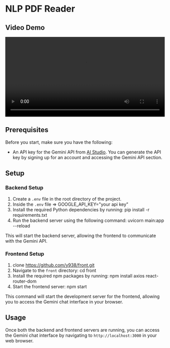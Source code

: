 # NLP PDF Reader

## Video Demo

<video width="100%" controls>
  <source src="how.mp4" type="video/mp4">
  Your browser does not support the video tag.
</video>


## Prerequisites

Before you start, make sure you have the following:

- An API key for the Gemini API from [AI Studio](https://aistudio.google.com). You can generate the API key by signing up for an account and accessing the Gemini API section.

## Setup

### Backend Setup

1. Create a `.env` file in the root directory of the project.
2. Inside the `.env` file => GOOGLE_API_KEY="your api key"
3. Install the required Python dependencies by running: 
   pip install -r requirements.txt
4. Run the backend server using the following command:
   uvicorn main:app --reload

This will start the backend server, allowing the frontend to communicate with the Gemini API.

### Frontend Setup

1. clone https://github.com/y938/front.git
1. Navigate to the `front` directory: cd front
2. Install the required npm packages by running:
   npm install axios react-router-dom
3. Start the frontend server: npm start


This command will start the development server for the frontend, allowing you to access the Gemini chat interface in your browser.

## Usage

Once both the backend and frontend servers are running, you can access the Gemini chat interface by navigating to `http://localhost:3000` in your web browser.










